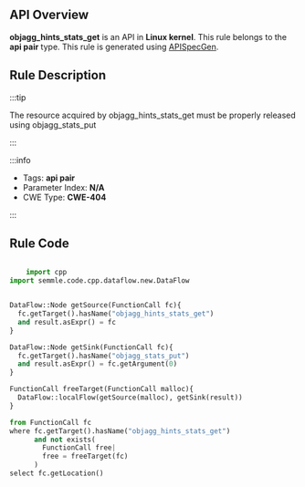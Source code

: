 ---
---


## API Overview
**objagg_hints_stats_get** is an API in **Linux kernel**. This rule belongs to the **api pair** type. This rule is generated using [APISpecGen](../../tools/APISpecGen).
## Rule Description

:::tip

The resource acquired by objagg_hints_stats_get must be properly released using objagg_stats_put

:::

:::info

- Tags: **api pair**
- Parameter Index: **N/A**
- CWE Type: **CWE-404**

:::

## Rule Code
```python

    import cpp
import semmle.code.cpp.dataflow.new.DataFlow


DataFlow::Node getSource(FunctionCall fc){
  fc.getTarget().hasName("objagg_hints_stats_get")
  and result.asExpr() = fc
}

DataFlow::Node getSink(FunctionCall fc){
  fc.getTarget().hasName("objagg_stats_put")
  and result.asExpr() = fc.getArgument(0)
}

FunctionCall freeTarget(FunctionCall malloc){
  DataFlow::localFlow(getSource(malloc), getSink(result))
}

from FunctionCall fc
where fc.getTarget().hasName("objagg_hints_stats_get")
      and not exists(
        FunctionCall free| 
        free = freeTarget(fc)
      )
select fc.getLocation()

    
```